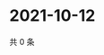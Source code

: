 # 2021-10-12

共 0 条

<!-- BEGIN WEIBO -->
<!-- 最后更新时间 Tue Oct 12 2021 12:00:55 GMT+0800 (China Standard Time) -->

<!-- END WEIBO -->

